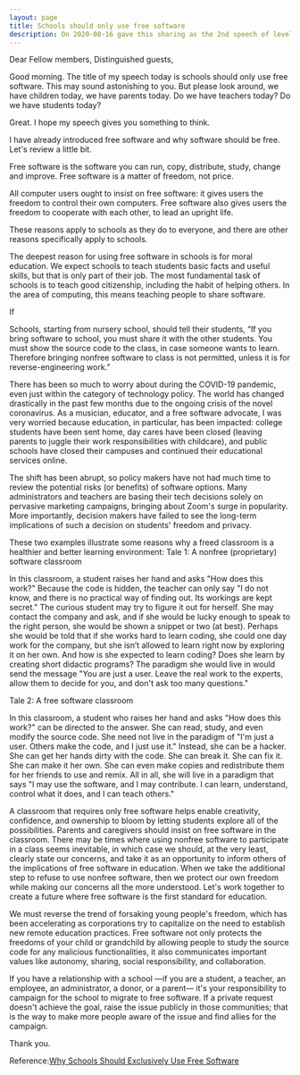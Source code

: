 ```yaml
---
layout: page
title: Schools should only use free software
description: On 2020-08-16 gave this sharing as the 2nd speech of level-2 Pathways in Yulife club of Toastmaster.
---
```



Dear Fellow members,
Distinguished guests,

Good morning.
The title of my speech today is schools should only use free software. This may
sound astonishing to you. But please look around, we have children today, we have
parents today. Do we have teachers today? Do we have students today?

Great. I hope my speech gives you something to think.

I have already introduced free software and why software should be free. Let's
review a little bit.

Free software is the software you can run, copy, distribute, study, change and
improve. Free software is a matter of freedom, not price.

All computer users ought to insist on free software: it gives users the freedom
to control their own computers. Free software also gives users the freedom to
cooperate with each other, to lead an upright life.

These reasons apply to schools as they do to everyone, and there are other reasons
specifically apply to schools.

The deepest reason for using free software in schools is for moral education. We
expect schools to teach students basic facts and useful skills, but that is only
part of their job. The most fundamental task of schools is to teach good citizenship,
including the habit of helping others. In the area of computing, this means teaching
people to share software.

If

Schools, starting from nursery school, should tell their
students, “If you bring software to school, you must share it with the other students.
You must show the source code to the class, in case someone wants to learn. Therefore
bringing nonfree software to class is not permitted, unless it is for reverse-engineering
work.”

There has been so much to worry about during the COVID-19 pandemic, even just within the
category of technology policy. The world has changed drastically in the past few months
due to the ongoing crisis of the novel coronavirus. As a musician, educator, and a free
software advocate, I was very worried because education, in particular, has been impacted:
college students have been sent home, day cares have been closed (leaving parents to juggle
their work responsibilities with childcare), and public schools have closed their campuses
and continued their educational services online.

The shift has been abrupt, so policy makers have not had much time to review the potential
risks (or benefits) of software options. Many administrators and teachers are basing their
tech decisions solely on pervasive marketing campaigns, bringing about Zoom's surge in
popularity. More importantly, decision makers have failed to see the long-term implications
of such a decision on students' freedom and privacy.

These two examples illustrate some reasons why a freed classroom is a healthier and better
learning environment:
Tale 1: A nonfree (proprietary) software classroom

In this classroom, a student raises her hand and asks "How does this work?" Because the
code is hidden, the teacher can only say "I do not know, and there is no practical way
of finding out. Its workings are kept secret." The curious student may try to figure it
out for herself. She may contact the company and ask, and if she would be lucky enough
to speak to the right person, she would be shown a snippet or two (at best). Perhaps she
would be told that if she works hard to learn coding, she could one day work for the
company, but she isn’t allowed to learn right now by exploring it on her own. And how
is she expected to learn coding? Does she learn by creating short didactic programs? The
paradigm she would live in would send the message "You are just a user. Leave the real
 work to the experts, allow them to decide for you, and don't ask too many questions."

Tale 2: A free software classroom

In this classroom, a student who raises her hand and asks "How does this work?" can be
directed to the answer. She can read, study, and even modify the source code. She need
not live in the paradigm of "I'm just a user. Others make the code, and I just use it."
Instead, she can be a hacker. She can get her hands dirty with the code. She can break
it. She can fix it. She can make it her own. She can even make copies and redistribute
them for her friends to use and remix. All in all, she will live in a paradigm that says
"I may use the software, and I may contribute. I can learn, understand, control what it
 does, and I can teach others."

A classroom that requires only free software helps enable creativity, confidence, and
ownership to bloom by letting students explore all of the possibilities. Parents and
caregivers should insist on free software in the classroom. There may be times where
using nonfree software to participate in a class seems inevitable, in which case we
should, at the very least, clearly state our concerns, and take it as an opportunity to
inform others of the implications of free software in education. When we take the
additional step to refuse to use nonfree software, then we protect our own freedom
while making our concerns all the more understood. Let's work together to create a
future where free software is the first standard for education.

We must reverse the trend of forsaking young people's freedom, which has been accelerating
as corporations try to capitalize on the need to establish new remote education practices.
Free software not only protects the freedoms of your child or grandchild by allowing people
to study the source code for any malicious functionalities, it also communicates important
values like autonomy, sharing, social responsibility, and collaboration.

If you have a relationship with a school —if you are a student, a teacher, an employee,
an administrator, a donor, or a parent— it's your responsibility to campaign for the
school to migrate to free software. If a private request doesn't achieve the goal,
raise the issue publicly in those communities; that is the way to make more people
aware of the issue and find allies for the campaign.

Thank you.

Reference:[Why Schools Should Exclusively Use Free Software](https://www.gnu.org/education/edu-schools.en.html)